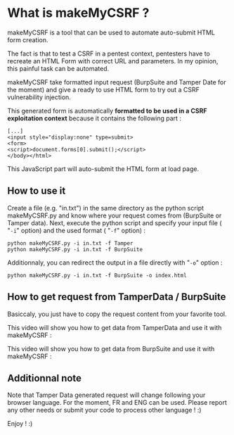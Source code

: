 # What is makeMyCSRF ? 
makeMyCSRF is a tool that can be used to automate auto-submit HTML form creation.

The fact is that to test a CSRF in a pentest context, pentesters have to recreate an HTML Form with correct URL and parameters. In my opinion, this painful task can be automated.

makeMyCSRF take formatted input request (BurpSuite and Tamper Date for the moment) and give a ready to use HTML form to try out a CSRF vulnerability injection.

This generated form is automatically **formatted to be used in a CSRF exploitation context** because it contains the following part :
```
[...]
<input style="display:none" type=submit>
<form>
<script>document.forms[0].submit();</script>
</body></html>
```

This JavaScript part will auto-submit the HTML form at load page.

## How to use it

Create a file (e.g. "in.txt") in the same directory as the python script makeMyCSRF.py and know where your request comes from (BurpSuite or Tamper data). Next, execute the python script and specify your input file  ( "`-i`" option) and the used format ( "`-f`" option) : 
```
python makeMyCSRF.py -i in.txt -f Tamper
python makeMyCSRF.py -i in.txt -f BurpSuite
```

Additionnaly, you can redirect the output in a file directly with "`-o`" option : 
```
python makeMyCSRF.py -i in.txt -f BurpSuite -o index.html
```
## How to get request from TamperData / BurpSuite

Basiccaly, you just have to copy the request content from your favorite tool.

This video will show you how to get data from TamperData and use it with makeMyCSRF :


This video will show you how to get data from BurpSuite and use it with makeMyCSRF :


## Additionnal note
Note that Tamper Data generated request will change following your browser language. For the moment, FR and ENG can be used. Please report any other needs or submit your code to process other language ! :)

Enjoy ! :)
